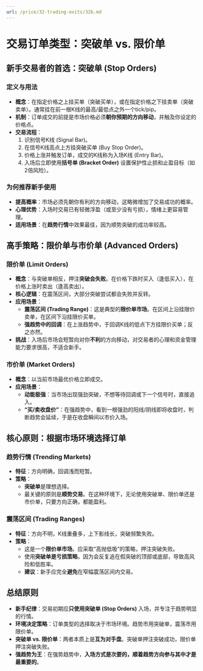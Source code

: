 ```yaml
---
url: /price/32-trading-exits/32b.md
---
```

# 交易订单类型：突破单 vs. 限价单

## 新手交易者的首选：突破单 (Stop Orders)

### 定义与用法

* **概念**：在指定价格之上挂买单（突破买单），或在指定价格之下挂卖单（突破卖单）。通常挂在前一根K线的最高/最低点之外一个tick/pip。
* **机制**：订单成交的前提是市场价格必须**朝你预期的方向移动**，并触及你设定的价格点。
* **交易流程**：
  1. 识别信号K线 (Signal Bar)。
  2. 在信号K线高点上方挂突破买单 (Buy Stop Order)。
  3. 价格上涨并触发订单，成交的K线称为入场K线 (Entry Bar)。
  4. 入场后立即使用**括号单 (Bracket Order)** 设置保护性止损和止盈目标（如2倍风险）。

### 为何推荐新手使用

* **提高概率**：市场必须先朝你有利的方向移动，这略微增加了交易成功的概率。
* **心理优势**：入场时交易已有轻微浮盈（或至少没有亏损），情绪上更容易管理。
* **适用场景**：在**趋势行情**中效果最佳，因为顺势突破的成功率较高。

## 高手策略：限价单与市价单 (Advanced Orders)

### 限价单 (Limit Orders)

* **概念**：与突破单相反，押注**突破会失败**。在价格下跌时买入（逢低买入），在价格上涨时卖出（逢高卖出）。
* **核心逻辑**：在震荡区间，大部分突破尝试都会失败并反转。
* **应用场景**：
  * **震荡区间 (Trading Range)**：这是典型的**限价单市场**。在区间上沿挂限价卖单，在区间下沿挂限价买单。
  * **强趋势中的回调**：在上涨趋势中，于回调K线的低点下方挂限价买单；反之亦然。
* **挑战**：入场后市场会短暂向对你**不利**的方向移动，对交易者的心理和资金管理能力要求很高，不适合新手。

### 市价单 (Market Orders)

* **概念**：以当前市场最优价格立即成交。
* **应用场景**：
  * **动能极强**：当市场出现强劲突破，不想等待回调或下一个信号时，直接追入。
  * **“买/卖收盘价”**：在强趋势中，看到一根强劲的阳线/阴线即将收盘时，判断趋势会延续，于是在收盘瞬间以市价入场。

## 核心原则：根据市场环境选择订单

### 趋势行情 (Trending Markets)

* **特征**：方向明确，回调浅而短暂。
* **策略**：
  * **突破单**是理想选择。
  * 最关键的原则是**顺势交易**。在这种环境下，无论使用突破单、限价单还是市价单，只要方向正确，都能盈利。

### 震荡区间 (Trading Ranges)

* **特征**：方向不明，K线重叠多，上下影线长，突破频繁失败。
* **策略**：
  * 这是一个**限价单市场**。应采取“高抛低吸”的策略，押注突破失败。
  * 使用**突破单是亏损策略**，因为会反复追在假突破的顶部或底部，导致高风险和低胜率。
  * **建议**：新手应完全**避免**在窄幅震荡区间内交易。

## 总结原则

* **新手纪律**：交易初期应**只使用突破单 (Stop Orders)** 入场，并专注于趋势明显的行情。
* **环境决定策略**：订单类型的选择取决于市场环境。趋势市用突破单，震荡市用限价单。
* **突破单 vs. 限价单**：两者本质上是**互为对手盘**。突破单押注突破成功，限价单押注突破失败。
* **强趋势为王**：在强势趋势中，**入场方式是次要的，顺着趋势方向参与其中才是最重要的**。
